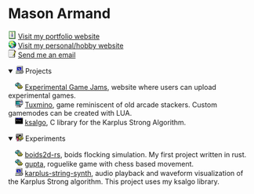# Mason Armand
<img src="icons/cert.png" width="16"> [Visit my portfolio website](https://masonarmand.com) <br>
<img src="icons/internet.png" width="16"> [Visit my personal/hobby website](https://scarbyte.com) <br>
<img src="icons/pad.png" width="16"> [Send me an email](mailto:masonarmand@proton.me) <br>

<details open>
<summary><img src="icons/pc.png" width="16"> Projects</summary>

&emsp;<img src="icons/gears.png" width="16"> [Experimental Game Jams](https://experimentaljams.com), website where users can upload experimental games.<br>
&emsp;<img src="icons/app.png" width="16"> [Tuxmino](https://github.com/masonarmand/tuxmino), game reminiscent of old arcade stackers. Custom gamemodes
  can be created with LUA.<br>
&emsp;<img src="icons/cmd.png" width="16"> [ksalgo](https://github.com/masonarmand/ksalgo), C library for the Karplus Strong Algorithm.
</details>

<details open>
<summary><img src="icons/tweakui.png" width="16"> Experiments</summary>

&emsp;<img src="icons/gears.png" width="16"> [boids2d-rs](https://github.com/masonarmand/boids2d-rs), boids flocking simulation. My first project written in rust. <br>
&emsp;<img src="icons/gears.png" width="16"> [gupta](https://github.com/masonarmand/gupta), roguelike game with chess based movement. <br>
&emsp;<img src="icons/pc.png" width="16"> [karplus-string-synth](https://github.com/masonarmand/karplus-string-synth), audio playback and waveform visualization of the Karplus Strong algorithm. This project uses my ksalgo library.
</details>
